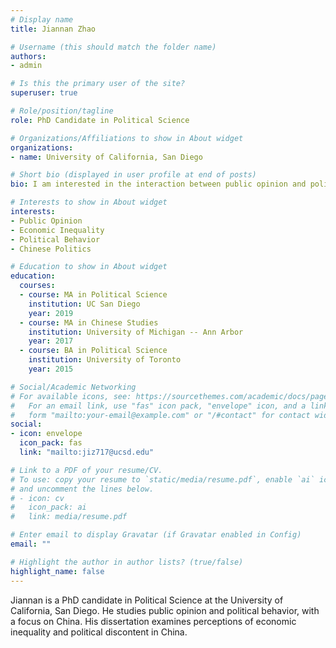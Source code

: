 ```yaml
---
# Display name
title: Jiannan Zhao

# Username (this should match the folder name)
authors:
- admin

# Is this the primary user of the site?
superuser: true

# Role/position/tagline
role: PhD Candidate in Political Science

# Organizations/Affiliations to show in About widget
organizations:
- name: University of California, San Diego

# Short bio (displayed in user profile at end of posts)
bio: I am interested in the interaction between public opinion and politics.

# Interests to show in About widget
interests:
- Public Opinion
- Economic Inequality
- Political Behavior
- Chinese Politics

# Education to show in About widget
education:
  courses:
  - course: MA in Political Science
    institution: UC San Diego
    year: 2019
  - course: MA in Chinese Studies
    institution: University of Michigan -- Ann Arbor
    year: 2017
  - course: BA in Political Science
    institution: University of Toronto
    year: 2015

# Social/Academic Networking
# For available icons, see: https://sourcethemes.com/academic/docs/page-builder/#icons
#   For an email link, use "fas" icon pack, "envelope" icon, and a link in the
#   form "mailto:your-email@example.com" or "/#contact" for contact widget.
social:
- icon: envelope
  icon_pack: fas
  link: "mailto:jiz717@ucsd.edu"

# Link to a PDF of your resume/CV.
# To use: copy your resume to `static/media/resume.pdf`, enable `ai` icons in `params.toml`, 
# and uncomment the lines below.
# - icon: cv
#   icon_pack: ai
#   link: media/resume.pdf

# Enter email to display Gravatar (if Gravatar enabled in Config)
email: ""

# Highlight the author in author lists? (true/false)
highlight_name: false
---
```


Jiannan is a PhD candidate in Political Science at the University of California, San Diego. He studies public opinion and political behavior, with a focus on China. His dissertation examines perceptions of economic inequality and political discontent in China. 

